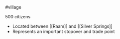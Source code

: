 #village

500 citizens

- Located between [[Raam]] and [[Silver Springs]]
- Represents an important stopover and trade point